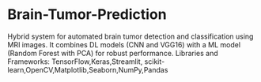 # Brain-Tumor-Prediction
Hybrid system for automated brain tumor detection and classification using MRI images. It combines DL models  (CNN and VGG16) with a ML model (Random Forest with PCA) for robust performance. Libraries and Frameworks: TensorFlow,Keras,Streamlit, scikit-learn,OpenCV,Matplotlib,Seaborn,NumPy,Pandas

